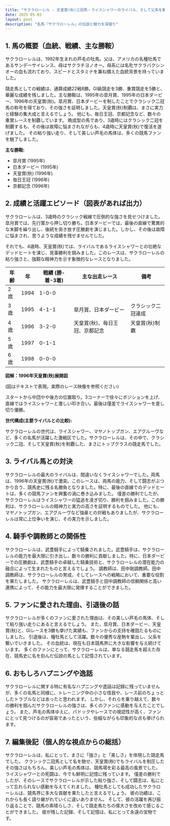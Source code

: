 ```yaml
---
title: "サクラローレル - 天皇賞(秋)三冠馬・ライスシャワーのライバル、そして父系を繋いだ名種牡馬"
date: 2025-05-03
layout: post
description: "名馬『サクラローレル』の伝説と魅力を深堀り"
---
```


## 1. 馬の概要（血統、戦績、主な勝鞍）

サクラローレルは、1992年生まれの芦毛の牡馬。父は、アメリカの名種牡馬であるサンデーサイレンス、母はサクラチヨノオー。母系には名牝サクラバクシンオーの血も流れており、スピードとスタミナを兼ね備えた血統背景を持っていました。

競走馬としての戦績は、通算成績22戦8勝。GI級競走を3勝、重賞競走を5勝と、華麗な成績を残しました。主な勝鞍は、1995年の皐月賞、1995年の日本ダービー、1996年の天皇賞(秋)。皐月賞、日本ダービーを制したことでクラシック二冠馬の称号を得ており、その強さを証明しました。天皇賞(秋)制覇は、まさに実力と経験の集大成と言えるでしょう。  他にも、毎日王冠、京都記念など、数々の重賞レースを制覇しています。  晩成型の馬であり、3歳時にはクラシック二冠を制覇するも、その後は故障に悩まされながらも、4歳時に天皇賞(秋)で復活を遂げました。  その粘り強い走り、そして美しい芦毛の馬体は、多くの競馬ファンを魅了しました。

**主な勝鞍:**

* 皐月賞 (1995年)
* 日本ダービー (1995年)
* 天皇賞(秋) (1996年)
* 毎日王冠 (1996年)
* 京都記念 (1996年)


## 2. 成績と活躍エピソード（図表があれば出力）

サクラローレルは、3歳時のクラシック戦線で圧倒的な強さを見せつけました。皐月賞では、先行策から押し切り勝ち。日本ダービーでは、最後の直線で驚異的な末脚を繰り出し、後続を突き放す圧勝劇を演じました。しかし、その後は故障に悩まされ、思うような成績を残せませんでした。

それでも、4歳時、天皇賞(秋)では、ライバルであるライスシャワーとの壮絶なデッドヒートを演じ、見事勝利を掴みました。このレースは、サクラローレルの粘り強さと、強靭な精神力を示す象徴的なレースとなりました。

| 年齢 | 年 | 戦績 (勝-着-3着) | 主な出走レース | 備考 |
|---|---|---|---|---|
| 2歳 | 1994 | 1-0-0 |  |  |
| 3歳 | 1995 | 4-1-1 | 皐月賞、日本ダービー | クラシック二冠達成 |
| 4歳 | 1996 | 3-2-0 | 天皇賞(秋)、毎日王冠、京都記念 | 天皇賞(秋)制覇 |
| 5歳 | 1997 | 0-1-1 |  |  |
| 6歳 | 1998 | 0-0-0 |  |  |


**図解：1996年天皇賞(秋)展開図**

(図はテキストで表現。実際のレース映像を参照ください)

スタートから中団やや後方の位置取り。3コーナーで徐々にポジションを上げ、直線ではライスシャワーと激しい叩き合い。最後は僅差でライスシャワーを差し切り優勝。


**世代構成(主要ライバルとの比較):**

サクラローレルの世代は、ライスシャワー、マヤノトップガン、エアグルーヴなど、多くの名馬が活躍した激戦区でした。サクラローレルは、その中で、クラシック二冠、そして天皇賞(秋)を制覇した、まさにトップクラスの競走馬でした。


## 3. ライバル馬との対決

サクラローレルの最大のライバルは、間違いなくライスシャワーでした。両馬は、1996年の天皇賞(秋)で激突。このレースは、両馬の能力、そして闘志がぶつかり合う、競馬史に残る名勝負となりました。特に、最後の直線でのデッドヒートは、多くの競馬ファンを興奮の渦に巻き込みました。  僅差の勝利でしたが、サクラローレルはライスシャワーの猛追を凌ぎ切り、勝利を掴みました。この勝利は、サクラローレルの精神力と実力の高さを証明するものでした。  他にも、マヤノトップガン、エアグルーヴなど強豪との対戦もありましたが、サクラローレルは常に上位争いを演じ、その実力を示しました。


## 4. 騎手や調教師との関係性

サクラローレルは、武豊騎手によって騎乗されました。武豊騎手は、サクラローレルの能力を最大限に引き出し、数々の勝利に貢献しました。特に、日本ダービーでの圧勝劇は、武豊騎手の卓越した騎乗技術と、サクラローレルの潜在能力の融合によって生まれたものと言えるでしょう。  調教師は、田中剛調教師。田中調教師は、サクラローレルの育成、そしてレースへの戦略において、重要な役割を果たしました。  サクラローレルは、武豊騎手と田中調教師の信頼関係と高い連携によって、その能力を最大限に発揮することができました。


## 5. ファンに愛された理由、引退後の話

サクラローレルが多くのファンに愛された理由は、その美しい芦毛の馬体、そして粘り強い走りにあると言えるでしょう。  また、皐月賞、日本ダービー、天皇賞(秋)と、GIレースを3勝も挙げた実績も、ファンからの支持を確固たるものにしました。  引退後は、種牡馬として活躍。数々の優秀な産駒を輩出し、父系を繋いでいきました。  その血統は、現在も日本競馬界に大きな影響を与え続けています。  多くのファンにとって、サクラローレルは、単なる競走馬を超えた存在、競馬史に名を刻んだ伝説の馬として記憶されています。


## 6. おもしろハプニングや逸話

サクラローレルに関する特に有名なハプニングや逸話は記録に残っていませんが、多くの名馬と同様に、トレーニング中の小さな怪我や、レース前のちょっとしたトラブルなどはあったと思われます。  しかし、それらを乗り越えて、数々の勝利を掴んだサクラローレルの強さは、多くのファンに感動を与えたことでしょう。  また、芦毛の馬体ゆえに、パドックやレースでの視認性が高く、ファンにとって見つけるのが容易であったという、些細ながらも印象的な点も挙げられます。


## 7. 編集後記（個人的な視点からの総括）

サクラローレルは、私にとって、まさに「強さ」と「美しさ」を体現した競走馬でした。  クラシック二冠馬として名を馳せ、天皇賞(秋)でもライバルを制圧したその強さはもちろん、美しい芦毛の馬体は、競馬場を彩る最高の風景でした。  ライスシャワーとの死闘は、今でも鮮明に記憶に残っています。  僅差の勝利でしたが、そのレースでサクラローレルが示した粘り強さ、そして闘志は、私にとって忘れられない感動を与えてくれました。  種牡馬としても成功したサクラローレルは、競馬界に多大な貢献を果たしたと言えるでしょう。  彼の功績は、これからも長く語り継がれていくに違いありません。  そして、彼の活躍を再び振り返ることで、競馬の素晴らしさ、そして競走馬たちの偉大さを改めて感じることができました。  彼が残した記録、そして記憶は、私にとって永遠の宝物です。
